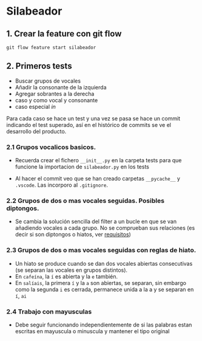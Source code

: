 # Silabeador

## 1. Crear la feature con git flow

```
git flow feature start silabeador
```

## 2. Primeros tests

- Buscar grupos de vocales
- Añadir la consonante de la izquierda
- Agregar sobrantes a la derecha
- caso y como vocal y consonante
- caso especial *in*

Para cada caso se hace un test y una vez se pasa se hace un commit indicando el test superado, así en el histórico de commits se ve el desarrollo del producto.

### 2.1 Grupos vocalicos basicos.

- Recuerda crear el fichero `__init__.py` en la carpeta tests para que funcione la importacion de `silabeador.py` en los tests

- Al hacer el commit veo que se han creado carpetas `__pycache__` y `.vscode`. Las incorporo al `.gitignore`.

### 2.2 Grupos de dos o mas vocales seguidas. Posibles diptongos.
- Se cambia la solución sencilla del filter a un bucle en que se van añadiendo vocales a cada grupo. No se comprueban sus relaciones (es decir si son diptongos o hiatos, ver [requisitos](requisitos.pdf))

### 2.3 Grupos de dos o mas vocales seguidas con reglas de hiato.
- Un hiato se produce cuando se dan dos vocales abiertas consecutivas (se separan las vocales en grupos distintos).
- En `cafeína`, la `í` es abierta y la `e` también.
- En `salíais`, la primera `í` y la `a` son abiertas, se separan, sin embargo como la segunda `i` es cerrada, permanece unida a la a y se separan en `í`, `ai`

### 2.4 Trabajo con mayusculas
- Debe seguir funcionando independientemente de si las palabras estan escritas en mayuscula o minuscula y mantener el tipo original